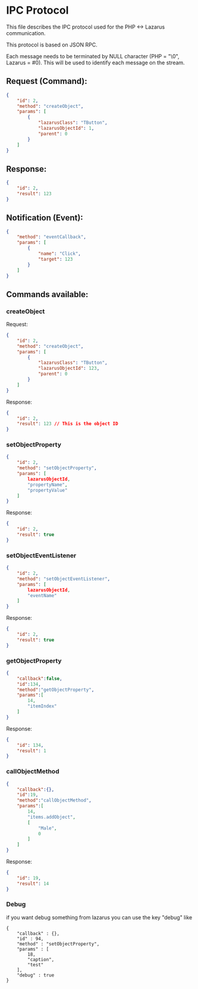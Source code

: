 # IPC Protocol

This file describes the IPC protocol used for the PHP <-> Lazarus communication.

This protocol is based on JSON RPC.

Each message needs to be terminated by NULL character (PHP = "\0", Lazarus = #0). This will be used to identify each message on the stream.

## Request (Command):

```json
{
    "id": 2,
    "method": "createObject",
    "params": [
        {
            "lazarusClass": "TButton",
            "lazarusObjectId": 1,
            "parent": 0
        }
    ]
}
```

## Response:

```json
{
    "id": 2,
    "result": 123
}
```

## Notification (Event):

```json
{
    "method": "eventCallback",
    "params": [
        {
            "name": "Click",
            "target": 123
        }
    ]
}
```

## Commands available:

### createObject

Request:

```json
{
    "id": 2,
    "method": "createObject",
    "params": [
        {
            "lazarusClass": "TButton",
            "lazarusObjectId": 123,
            "parent": 0
        }
    ]
}
```

Response:

```json
{
    "id": 2,
    "result": 123 // This is the object ID
}
```

### setObjectProperty

```json
{
    "id": 2,
    "method": "setObjectProperty",
    "params": [
        lazarusObjectId,
        "propertyName",
        "propertyValue"
    ]
}
```

Response:

```json
{
    "id": 2,
    "result": true
}
```

### setObjectEventListener

```json
{
    "id": 2,
    "method": "setObjectEventListener",
    "params": [
        lazarusObjectId,
        "eventName"
    ]
}
```

Response:

```json
{
    "id": 2,
    "result": true
}
```

### getObjectProperty

```json
{
    "callback":false,
    "id":134,
    "method":"getObjectProperty",
    "params":[
        14,
        "itemIndex"
    ]
}
```

Response:

```json
{
    "id": 134,
    "result": 1
}
```

### callObjectMethod

```json
{
    "callback":{},
    "id":19,
    "method":"callObjectMethod",
    "params":[
        14,
        "items.addObject",
        [
            "Male",
            0
        ]
    ]
}
```

Response:

```json
{
    "id": 19,
    "result": 14
}
```

### Debug

if you want debug something from lazarus you can use the key "debug" like 

```
{
    "callback" : {},
    "id" : 94,
    "method" : "setObjectProperty",
    "params" : [
        18,
        "caption",
        "test"
    ],
    "debug" : true
}
```